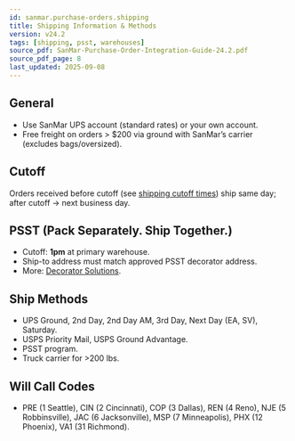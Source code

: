 ```yaml
---
id: sanmar.purchase-orders.shipping
title: Shipping Information & Methods
version: v24.2
tags: [shipping, psst, warehouses]
source_pdf: SanMar-Purchase-Order-Integration-Guide-24.2.pdf
source_pdf_page: 8
last_updated: 2025-09-08
---
```


## General

- Use SanMar UPS account (standard rates) or your own account.
- Free freight on orders > $200 via ground with SanMar’s carrier (excludes bags/oversized).

## Cutoff

Orders received before cutoff (see [shipping cutoff times](https://www.sanmar.com/resources/shipping-cutoff-times)) ship same day; after cutoff → next business day.

## PSST (Pack Separately. Ship Together.)

- Cutoff: **1pm** at primary warehouse.
- Ship-to address must match approved PSST decorator address.
- More: [Decorator Solutions](https://www.sanmar.com/resources/decorator-solutions).

## Ship Methods

- UPS Ground, 2nd Day, 2nd Day AM, 3rd Day, Next Day (EA, SV), Saturday.
- USPS Priority Mail, USPS Ground Advantage.
- PSST program.  
- Truck carrier for >200 lbs.

## Will Call Codes

- PRE (1 Seattle), CIN (2 Cincinnati), COP (3 Dallas), REN (4 Reno), NJE (5 Robbinsville), JAC (6 Jacksonville), MSP (7 Minneapolis), PHX (12 Phoenix), VA1 (31 Richmond).
